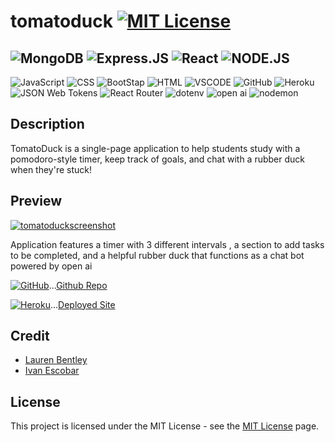 # tomatoduck [![MIT License](https://img.shields.io/static/v1?label=license&message=MIT&color=red)](https://choosealicense.com/licenses/mit/)

![MongoDB](https://img.shields.io/badge/MongoDB-4EA94B?style=for-the-badge&logo=mongodb&logoColor=white)
![Express.JS](https://img.shields.io/badge/Express.js-404D59?style=for-the-badge)
![React](https://img.shields.io/badge/React-20232A?style=for-the-badge&logo=react&logoColor=61DAFB)
![NODE.JS](https://img.shields.io/badge/Node.js-43853D?style=for-the-badge&logo=node.js&logoColor=white)
---
![JavaScript](https://img.shields.io/badge/JavaScript-F7DF1E?style=for-the-badge&logo=JavaScript&logoColor=white)
![CSS](https://img.shields.io/badge/CSS-239120?&style=for-the-badge&logo=css3&logoColor=white)
![BootStap](	https://img.shields.io/badge/Bootstrap-563D7C?style=for-the-badge&logo=bootstrap&logoColor=white)
![HTML](	https://img.shields.io/badge/HTML5-E34F26?style=for-the-badge&logo=html5&logoColor=white)
![VSCODE](https://img.shields.io/badge/Visual_Studio_Code-0078D4?style=for-the-badge&logo=visual%20studio%20code&logoColor=white)
![GitHub](https://img.shields.io/badge/GitHub-100000?style=for-the-badge&logo=github&logoColor=white)
![Heroku](https://img.shields.io/badge/Heroku-430098?style=for-the-badge&logo=heroku&logoColor=white)
![JSON Web Tokens](https://img.shields.io/badge/json%20web%20tokens-323330?style=for-the-badge&logo=json-web-tokens&logoColor=pink)
![React Router](https://img.shields.io/badge/React_Router-CA4245?style=for-the-badge&logo=react-router&logoColor=white)
![dotenv](https://img.shields.io/badge/.ENV-ECD53F.svg?style=for-the-badge&logo=dotenv&logoColor=black)
![open ai](https://img.shields.io/badge/OpenAI-412991.svg?style=for-the-badge&logo=OpenAI&logoColor=white)
![nodemon](https://img.shields.io/badge/Nodemon-76D04B.svg?style=for-the-badge&logo=Nodemon&logoColor=white)

## Description

TomatoDuck is a single-page application to help students study with a pomodoro-style timer, keep track of goals, and chat with a rubber duck when they're stuck!

## Preview

[![tomatoduckscreenshot](https://user-images.githubusercontent.com/112091298/232546266-63f4df05-c454-40a1-b86d-a957a773b94f.PNG)](https://tomatoduck.herokuapp.com/)


Application features a timer with 3 different intervals , a section to add tasks to be completed, and a helpful rubber duck that functions as a chat bot powered by open ai


[![GitHub](https://img.shields.io/badge/GitHub-100000?style=for-the-badge&logo=github&logoColor=white)](https://github.com/indwomt/tomatoduck)...[Github Repo](https://github.com/indwomt/tomatoduck)

[![Heroku](https://img.shields.io/badge/Heroku-430098?style=for-the-badge&logo=heroku&logoColor=white)](https://tomatoduck.herokuapp.com/)...[Deployed Site](https://tomatoduck.herokuapp.com/)




## Credit

- [Lauren Bentley](https://github.com/indwomt)  
- [Ivan Escobar](https://github.com/IvanFelipeEscobar) 

## License

This project is licensed under the MIT License - see the [MIT License](https://choosealicense.com/licenses/mit/) page.
